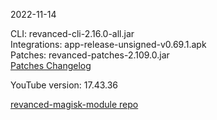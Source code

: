 2022-11-14
  
CLI: revanced-cli-2.16.0-all.jar  
Integrations: app-release-unsigned-v0.69.1.apk  
Patches: revanced-patches-2.109.0.jar  
[Patches Changelog](https://github.com/revanced/revanced-patches/releases/tag/v2.109.0)  

YouTube version: 17.43.36  

[revanced-magisk-module repo](https://github.com/j-hc/revanced-magisk-module)
